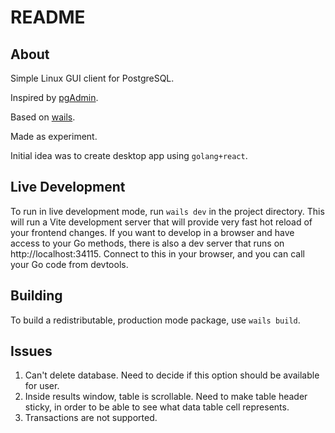 # README

## About

Simple Linux GUI client for PostgreSQL.

Inspired by [pgAdmin](https://www.pgadmin.org/).

Based on [wails](https://wails.io/).

Made as experiment.

Initial idea was to create desktop app using `golang+react`.


## Live Development

To run in live development mode, run `wails dev` in the project directory. This will run a Vite development
server that will provide very fast hot reload of your frontend changes. If you want to develop in a browser
and have access to your Go methods, there is also a dev server that runs on http://localhost:34115. Connect
to this in your browser, and you can call your Go code from devtools.

## Building

To build a redistributable, production mode package, use `wails build`.

## Issues

1. Can't delete database. Need to decide if this option should be available for user.
2. Inside results window, table is scrollable. Need to make table header sticky, in order to be able to see what data table cell represents.
3. Transactions are not supported.
